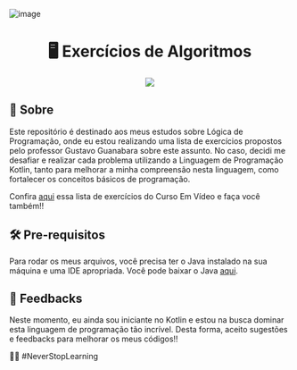 ![image](https://github.com/DaviSoares-1/FrontendMentor-Challenges-Junior/blob/master/CopilotTech-1.png)

<h1 align="center">🖥️ Exercícios de Algoritmos</h1>

<div align="center">
  <img src="https://img.shields.io/badge/Situa%C3%A7%C3%A3o%20-codando...%20-yellow">
</div>

## 📑 Sobre

Este repositório é destinado aos meus estudos sobre Lógica de Programação, onde eu estou realizando uma lista de exercícios propostos pelo professor Gustavo Guanabara sobre este assunto. No caso, decidi me desafiar e realizar cada problema utilizando a Linguagem de Programação Kotlin, tanto para melhorar a minha compreensão nesta linguagem, como fortalecer os conceitos básicos de programação.

Confira [aqui](https://www.cursoemvideo.com/wp-content/uploads/2020/10/Exerci%CC%81cios-de-Algoritmos-1-100.pdf) essa lista de exercícios do Curso Em Vídeo e faça você também!! 

## 🛠️ Pre-requisitos
Para rodar os meus arquivos, você precisa ter o Java instalado na sua máquina e uma IDE apropriada. Você pode baixar o Java [aqui](https://www.java.com/pt-BR/download/ie_manual.jsp?locale=pt_BR).

## 📢 Feedbacks
Neste momento, eu ainda sou iniciante no Kotlin e estou na busca dominar esta linguagem de programação tão incrível. Desta forma, aceito sugestões e feedbacks para melhorar os meus códigos!!

🚀🚀 #NeverStopLearning
